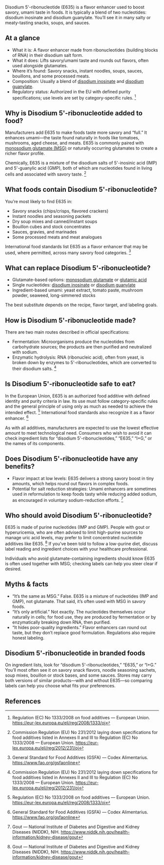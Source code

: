 Disodium 5'-ribonucleotide (E635) is a flavor enhancer used to boost savory, umami taste in foods. It is typically a blend of two nucleotides: disodium inosinate and disodium guanylate. You’ll see it in many salty or meaty-tasting snacks, soups, and sauces.

<!--more-->

## At a glance
- What it is: A flavor enhancer made from ribonucleotides (building blocks of RNA) in their disodium salt form.
- What it does: Lifts savory/umami taste and rounds out flavors, often used alongside glutamates.
- Where it’s found: Savory snacks, instant noodles, soups, sauces, bouillons, and some processed meats.
- Composition: Usually a blend of [disodium inosinate](/e631-disodium-inosinate) and [disodium guanylate](/e627-disodium-guanylate).
- Regulatory status: Authorized in the EU with defined purity specifications; use levels are set by category-specific rules. [^2]

## Why is Disodium 5'-ribonucleotide added to food?
Manufacturers add E635 to make foods taste more savory and “full.” It enhances umami—the taste found naturally in foods like tomatoes, mushrooms, aged cheese, and meats. E635 is commonly paired with [monosodium glutamate (MSG)](/e621-monosodium-glutamate) or naturally occurring glutamates to create a richer flavor profile.

Chemically, E635 is a mixture of the disodium salts of 5'-inosinic acid (IMP) and 5'-guanylic acid (GMP), both of which are nucleotides found in living cells and associated with savory taste. [^1]

## What foods contain Disodium 5'-ribonucleotide?
You’re most likely to find E635 in:
- Savory snacks (chips/crisps, flavored crackers)
- Instant noodles and seasoning packets
- Dry soup mixes and canned/instant soups
- Bouillon cubes and stock concentrates
- Sauces, gravies, and marinades
- Some processed meats and meat analogues

International food standards list E635 as a flavor enhancer that may be used, where permitted, across many savory food categories. [^4]

## What can replace Disodium 5'-ribonucleotide?
- Glutamate-based options: [monosodium glutamate](/e621-monosodium-glutamate) or [glutamic acid](/e620-glutamic-acid)
- Single nucleotides: [disodium inosinate](/e631-disodium-inosinate) or [disodium guanylate](/e627-disodium-guanylate)
- Ingredient-based umami: yeast extract, tomato paste, mushroom powder, seaweed, long-simmered stocks

The best substitute depends on the recipe, flavor target, and labeling goals.

## How is Disodium 5'-ribonucleotide made?
There are two main routes described in official specifications:
- Fermentation: Microorganisms produce the nucleotides from carbohydrate sources; the products are then purified and neutralized with sodium.
- Enzymatic hydrolysis: RNA (ribonucleic acid), often from yeast, is broken down by enzymes to 5'-ribonucleotides, which are converted to their disodium salts. [^1]

## Is Disodium 5'-ribonucleotide safe to eat?
In the European Union, E635 is an authorized food additive with defined identity and purity criteria in law. Its use must follow category-specific rules and the general principle of using only as much as needed to achieve the intended effect. [^2] International food standards also recognize it as a flavor enhancer. [^4]

As with all additives, manufacturers are expected to use the lowest effective amount to meet technological need. Consumers who wish to avoid it can check ingredient lists for “disodium 5'-ribonucleotides,” “E635,” “I+G,” or the names of its components.

## Does Disodium 5'-ribonucleotide have any benefits?
- Flavor impact at low levels: E635 delivers a strong savory boost in tiny amounts, which helps round out flavors in complex foods.
- Potential for salt reduction strategies: Umami enhancers are sometimes used in reformulation to keep foods tasty while reducing added sodium, as encouraged in voluntary sodium-reduction efforts. [^3]

## Who should avoid Disodium 5'-ribonucleotide?
E635 is made of purine nucleotides (IMP and GMP). People with gout or hyperuricemia, who are often advised to limit high-purine sources to manage uric acid levels, may prefer to limit concentrated nucleotide additives like E635. [^3] If you’ve been told to follow a low-purine diet, discuss label reading and ingredient choices with your healthcare professional.

Individuals who avoid glutamate-containing ingredients should know E635 is often used together with MSG; checking labels can help you steer clear if desired.

## Myths & facts
- “It’s the same as MSG.” False. E635 is a mixture of nucleotides (IMP and GMP), not glutamate. That said, it’s often used with MSG in savory foods.
- “It’s only artificial.” Not exactly. The nucleotides themselves occur naturally in cells; for food use, they are produced by fermentation or by enzymatically breaking down RNA, then purified.
- “It hides poor-quality ingredients.” Flavor enhancers can round out taste, but they don’t replace good formulation. Regulations also require honest labeling.

## Disodium 5'-ribonucleotide in branded foods
On ingredient lists, look for “disodium 5'-ribonucleotides,” “E635,” or “I+G.” You’ll most often see it on savory snack flavors, noodle seasoning sachets, soup mixes, bouillon or stock bases, and some sauces. Stores may carry both versions of similar products—with and without E635—so comparing labels can help you choose what fits your preferences.

## References
[^1]: Commission Regulation (EU) No 231/2012 laying down specifications for food additives listed in Annexes II and III to Regulation (EC) No 1333/2008 — European Union. https://eur-lex.europa.eu/eli/reg/2012/231/oj
[^2]: Regulation (EC) No 1333/2008 on food additives — European Union. https://eur-lex.europa.eu/eli/reg/2008/1333/oj
[^3]: Gout — National Institute of Diabetes and Digestive and Kidney Diseases (NIDDK), NIH. https://www.niddk.nih.gov/health-information/kidney-disease/gout
[^4]: General Standard for Food Additives (GSFA) — Codex Alimentarius. https://www.fao.org/gsfaonline
